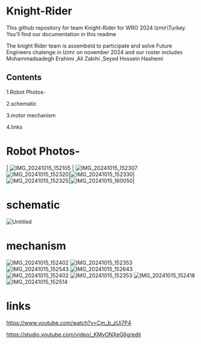# Knight-Rider
This github  repository for team Knight-Rider for WRO 2024 Izmir\Turkey. You'll find our documentation in this readme

The knight Rider team is assembeld to participate and solve Future Engineers chalenge in Izimr on november 2024 and our roster includes Mohammadsadegh Erahimi ,Ali Zabihi ,Seyed Hossein Hashemi
## Contents
1.Robot Photos-

2.schematic

3.motor mechanism

4.links

# Robot Photos-

| ![IMG_20241015_152105](https://github.com/user-attachments/assets/36173208-e1c3-4c80-a285-8dd20cbfc567) |   ![IMG_20241015_152307](https://github.com/user-attachments/assets/2cf6980e-6a09-428d-b723-b1db2ac0a699)
 ![IMG_20241015_152320](https://github.com/user-attachments/assets/fb1be232-7dea-4635-9f96-82690ef6c40d)|![IMG_20241015_152330](https://github.com/user-attachments/assets/e9b73348-ba6a-40e0-a50d-31b7c2dba156)|![IMG_20241015_152325](https://github.com/user-attachments/assets/d730e301-3fbf-4bdc-9353-0e7c4354edc3)|![IMG_20241015_160050](https://github.com/user-attachments/assets/bc5973b9-dddf-45c7-9746-14f3ab1867da)|

# schematic
![Untitled](https://github.com/user-attachments/assets/9d6dce5b-15a9-42b9-a64d-5593c44c3405)

# mechanism 
![IMG_20241015_152402](https://github.com/user-attachments/assets/841ec4da-7cf9-4ad1-a7d4-d0221b1ebaa8)
![IMG_20241015_152353](https://github.com/user-attachments/assets/9fae13f7-07ba-473a-9f95-2cfac930d8d4)
 ![IMG_20241015_152543](https://github.com/user-attachments/assets/c47da51d-f129-4515-b08e-27fc2f38a409)
![IMG_20241015_152643](https://github.com/user-attachments/assets/e8b4992e-0f2b-4474-b602-ef6f81e9b1ec)
 ![IMG_20241015_152402](https://github.com/user-attachments/assets/96ce71a2-7b8b-4521-95d2-23084a9ce5eb)
![IMG_20241015_152353](https://github.com/user-attachments/assets/ef4465da-e6ea-40c9-8a30-5235852a1b35)
![IMG_20241015_152418](https://github.com/user-attachments/assets/b23f9f5e-4756-45fa-91d6-cee308bb5279)
![IMG_20241015_152514](https://github.com/user-attachments/assets/540e1656-fa31-43d8-a906-80acb14bd0fb)

# links
https://www.youtube.com/watch?v=Cm_b_zUi7P4

https://studio.youtube.com/video/_KMyONXeG6g/edit



